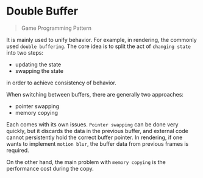 # Double Buffer

> Game Programming Pattern

It is mainly used to unify behavior. For example, in rendering, the commonly used `double buffering`. The core idea is to split the act of `changing state` into two steps:
- updating the state
- swapping the state

in order to achieve consistency of behavior.

When switching between buffers, there are generally two approaches:
- pointer swapping
- memory copying

Each comes with its own issues. `Pointer swapping` can be done very quickly, but it discards the data in the previous buffer, and external code cannot persistently hold the correct buffer pointer. In rendering, if one wants to implement `motion blur`, the buffer data from previous frames is required.

On the other hand, the main problem with `memory copying` is the performance cost during the copy.
